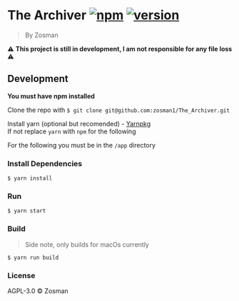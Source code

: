# The Archiver [![npm](https://img.shields.io/npm/v/npm.svg)](https://www.npmjs.com) [![version](https://img.shields.io/badge/version-v0.1.0-red.svg)](https://github.com/zosman1/The_Archiver/releases/tag/v0.1.0-Prototype) 

> By Zosman

:warning: **This project is still in development, I am not responsible for any file loss** :warning:
## Development
**You must have npm installed**

Clone the repo with `$ git clone git@github.com:zosman1/The_Archiver.git`

Install yarn (optional but recomended) - [Yarnpkg](https://yarnpkg.com/en/docs/install)  
If not replace `yarn` with `npm` for the following

For the following you must be in the `/app` directory 
### Install Dependencies

```
$ yarn install
```
### Run

```
$ yarn start
```
### Build
> Side note, only builds for macOs currently

```
$ yarn run build
```
### License

AGPL-3.0 © Zosman
